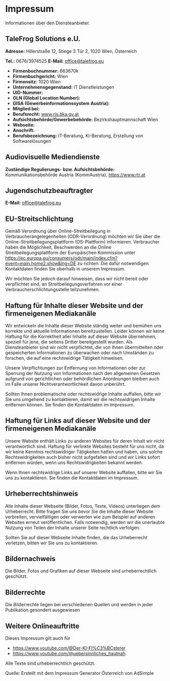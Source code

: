 # Impressum
Informationen über den Diensteanbieter.

## TaleFrog Solutions e.U.

**Adresse:**
Hillerstraße 12, Stiege 3 Tür 2,
1020 Wien,
Österreich

**Tel.:** 0676/3974525
**E-Mail:** office@talefrog.eu

* **Firmenbuchnummer:** 663670k
* **Firmenbuchgericht:** Wien
* **Firmensitz:** 1020 Wien
* **Unternehmensgegenstand:** IT Dienstleistungen
* **UID-Nummer:** <folgt>
* **GLN (Global Location Number):** <folgt>
* **GISA (Gewerbeinformationssystem Austria):** <folgt>
* **Mitglied bei:** <folgt>
* **Berufsrecht:** www.ris.bka.gv.at
* **Aufsichtsbehörde/Gewerbebehörde:** Bezirkshauptmannschaft Wien
* **Webseite:** <folgt>
* **Anschrift:** <folgt>
* **Berufsbezeichnung:** IT-Beratung, KI-Beratung, Erstellung von Softwarelösungen

## Audiovisuelle Mediendienste
**Zuständige Regulierungs- bzw. Aufsichtsbehörde:** Kommunikationsbehörde Austria (KommAustria), https://www.rtr.at

## Jugendschutzbeauftragter
**E-Mail:** office@talefrog.eu

## EU-Streitschlichtung
Gemäß Verordnung über Online-Streitbeilegung in Verbraucherangelegenheiten (ODR-Verordnung) möchten wir Sie über die Online-Streitbeilegungsplattform (OS-Plattform) informieren.
Verbraucher haben die Möglichkeit, Beschwerden an die Online Streitbeilegungsplattform der Europäischen Kommission unter https://ec.europa.eu/consumers/odr/main/index.cfm?event=main.home2.show&lng=DE zu richten. Die dafür notwendigen Kontaktdaten finden Sie oberhalb in unserem Impressum.

Wir möchten Sie jedoch darauf hinweisen, dass wir nicht bereit oder verpflichtet sind, an Streitbeilegungsverfahren vor einer Verbraucherschlichtungsstelle teilzunehmen.

## Haftung für Inhalte dieser Website und der firmeneigenen Mediakanäle
Wir entwickeln die Inhalte dieser Website ständig weiter und bemühen uns korrekte und aktuelle Informationen bereitzustellen. Leider können wir keine Haftung für die Korrektheit aller Inhalte auf dieser Website übernehmen, speziell für jene, die seitens Dritter bereitgestellt wurden. Als Diensteanbieter sind wir nicht verpflichtet, die von Ihnen übermittelten oder gespeicherten Informationen zu überwachen oder nach Umständen zu forschen, die auf eine rechtswidrige Tätigkeit hinweisen.

Unsere Verpflichtungen zur Entfernung von Informationen oder zur Sperrung der Nutzung von Informationen nach den allgemeinen Gesetzen aufgrund von gerichtlichen oder behördlichen Anordnungen bleiben auch im Falle unserer Nichtverantwortlichkeit davon unberührt.

Sollten Ihnen problematische oder rechtswidrige Inhalte auffallen, bitte wir Sie uns umgehend zu kontaktieren, damit wir die rechtswidrigen Inhalte entfernen können. Sie finden die Kontaktdaten im Impressum.

## Haftung für Links auf dieser Website und der firmeneigenen Mediakanäle
Unsere Website enthält Links zu anderen Websites für deren Inhalt wir nicht verantwortlich sind. Haftung für verlinkte Websites besteht für uns nicht, da wir keine Kenntnis rechtswidriger Tätigkeiten hatten und haben, uns solche Rechtswidrigkeiten auch bisher nicht aufgefallen sind und wir Links sofort entfernen würden, wenn uns Rechtswidrigkeiten bekannt werden.

Wenn Ihnen rechtswidrige Links auf unserer Website auffallen, bitte wir Sie uns zu kontaktieren. Sie finden die Kontaktdaten im Impressum.

## Urheberrechtshinweis
Alle Inhalte dieser Webseite (Bilder, Fotos, Texte, Videos) unterliegen dem Urheberrecht. Bitte fragen Sie uns bevor Sie die Inhalte dieser Website verbreiten, vervielfältigen oder verwerten wie zum Beispiel auf anderen Websites erneut veröffentlichen. Falls notwendig, werden wir die unerlaubte Nutzung von Teilen der Inhalte unserer Seite rechtlich verfolgen.

Sollten Sie auf dieser Webseite Inhalte finden, die das Urheberrecht verletzen, bitten wir Sie uns zu kontaktieren.

## Bildernachweis
Die Bilder, Fotos und Grafiken auf dieser Webseite sind urheberrechtlich geschützt.

## Bilderrechte
Die Bilderrechte liegen bei verschiedenen Quellen und werden in jeder Publikation gesondert ausgewiesen

## Weitere Onlineauftritte
Dieses Impressum gilt auch für
* https://www.youtube.com/@Der-KI-Fl%C3%BCsterer
* https://www.youtube.com/@uebersinnliches_hautnah


Alle Texte sind urheberrechtlich geschützt.

Quelle: Erstellt mit dem Impressum Generator Österreich von AdSimple
